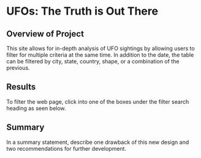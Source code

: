 # UFOs: The Truth is Out There

## Overview of Project
This site allows for in-depth analysis of UFO sightings by allowing users to filter for multiple criteria at the same time. In addition to the date, the table can be filtered by city, state, country, shape, or a combination of the previous.

## Results
To filter the web page, click into one of the boxes under the filter search heading as seen below. 

## Summary
In a summary statement, describe one drawback of this new design and two recommendations for further development.
